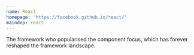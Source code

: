 ```yaml
---
name: React
homepage: "https://facebook.github.io/react/"
maindep: react
---
```


The framework who popularised the component focus, which has forever reshaped the framework landscape.